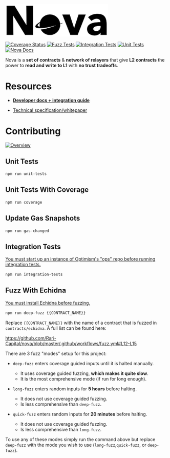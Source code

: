<img width="320" src="/docs/images/white-bg-small.png" alt="Logo">

[![Coverage Status](https://coveralls.io/repos/github/Rari-Capital/nova/badge.svg?branch=master)](https://coveralls.io/github/Rari-Capital/nova?branch=master) [![Fuzz Tests](https://github.com/Rari-Capital/nova/actions/workflows/fuzz.yml/badge.svg)](https://github.com/Rari-Capital/nova/actions/workflows/fuzz.yml) [![Integration Tests](https://github.com/Rari-Capital/nova/actions/workflows/integration-tests.yml/badge.svg)](https://github.com/Rari-Capital/nova/actions/workflows/integration-tests.yml) [![Unit Tests](https://github.com/Rari-Capital/nova/actions/workflows/unit-tests.yml/badge.svg)](https://github.com/Rari-Capital/nova/actions/workflows/unit-tests.yml) [![Nova Docs](https://img.shields.io/badge/Developer%20Docs-up%20to%20date-31C151?labelColor=333941&logo=github&logoColor=949DA5)](https://docs.rari.capital/nova)

Nova is a **set of contracts** & **network of relayers** that give **L2 contracts** the power to **read and write to L1** with **no trust tradeoffs**.

# Resources

- **[Developer docs + integration guide](https://docs.rari.capital/nova)**

- [Technical specification/whitepaper](/docs/spec.md)

# Contributing

[![Overview](https://lucid.app/publicSegments/view/bcca1b62-7344-4c82-aa5c-3954daf46840/image.png)](https://lucid.app/lucidchart/dca3b0ad-26ed-42f8-a871-1b03b40a2395/view)

## Unit Tests

```bash
npm run unit-tests
```

## Unit Tests With Coverage

```bash
npm run coverage
```

## Update Gas Snapshots

```bash
npm run gas-changed
```

## Integration Tests

[You must start up an instance of Optimism's "ops" repo before running integration tests.](https://github.com/ethereum-optimism/optimism/tree/develop/ops)

```bash
npm run integration-tests
```

## Fuzz With Echidna

[You must install Echidna before fuzzing.](https://github.com/crytic/echidna#installation)

```bash
npm run deep-fuzz {{CONTRACT_NAME}}
```

Replace `{{CONTRACT_NAME}}` with the name of a contract that is fuzzed in `contracts/echidna`. A full list can be found here:

https://github.com/Rari-Capital/nova/blob/master/.github/workflows/fuzz.yml#L12-L15

There are 3 fuzz "modes" setup for this project:

- `deep-fuzz` enters coverage guided inputs until it is halted manually.

  - It uses coverage guided fuzzing, **which makes it quite slow**.
  - It is the most comprehensive mode (if run for long enough).

- `long-fuzz` enters random inputs for **5 hours** before halting.

  - It does not use coverage guided fuzzing.
  - Is less comprehensive than `deep-fuzz`.

- `quick-fuzz` enters random inputs for **20 minutes** before halting.

  - It does not use coverage guided fuzzing.
  - Is less comprehensive than `long-fuzz`.

To use any of these modes simply run the command above but replace `deep-fuzz` with the mode you wish to use (`long-fuzz`,`quick-fuzz`, or `deep-fuzz`).

